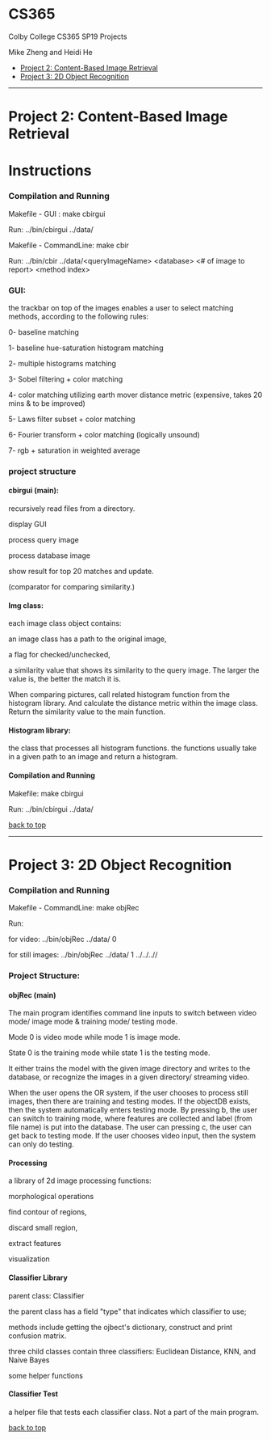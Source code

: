 # CS365
Colby College CS365 SP19 Projects

Mike Zheng and Heidi He
- [Project 2: Content-Based Image Retrieval](https://github.com/xzheng902/CS365/blob/master/README.md#-project-2-content-based-image-retrieval)
- [Project 3: 2D Object Recognition](https://github.com/xzheng902/CS365/blob/master/README.md#-project-3-2d-object-recognition)


***
# Project 2: Content-Based Image Retrieval

# Instructions
### Compilation and Running
Makefile - GUI : make cbirgui

Run: ../bin/cbirgui ../data/<queryImageName> <database>

Makefile - CommandLine: make cbir

Run: ../bin/cbir ../data/&lt;queryImageName&gt; &lt;database&gt; &lt;# of image to report&gt; &lt;method index&gt;

### GUI:
the trackbar on top of the images enables a user to select matching methods, according to the following rules:

0- baseline matching

1- baseline hue-saturation histogram matching

2- multiple histograms matching

3- Sobel filtering + color matching

4- color matching utilizing earth mover distance metric (expensive, takes 20 mins & to be improved)

5- Laws filter subset + color matching

6- Fourier transform + color matching (logically unsound)

7- rgb + saturation in weighted average

### project structure
#### cbirgui (main):
recursively read files from a directory.

display GUI

process query image

process database image

show result for top 20 matches and update.

(comparator for comparing similarity.)

#### Img class:
each image class object contains:

an image class has a path to the original image,

a flag for checked/unchecked,

a similarity value that shows its similarity to the query image. The larger the value is, the better the match it is.

When comparing pictures, call related histogram function from the histogram library. And calculate the distance metric within the image class. Return the similarity value to the main function.

#### Histogram library:
the class that processes all histogram functions. the functions usually take in a given path to an image and return a histogram.

#### Compilation and Running
Makefile: make cbirgui

Run: ../bin/cbirgui ../data/<queryImageName> <database>

[back to top](https://github.com/xzheng902/CS365/blob/master/README.md#cs365)

***
# Project 3: 2D Object Recognition

### Compilation and Running
Makefile - CommandLine: make objRec

Run:

 for video: ../bin/objRec ../data/<database> 0

for still images: ../bin/objRec ../data/<database> 1 ../../../<training or testing directory>/

### Project Structure:
#### objRec (main)
The main program identifies command line inputs to switch between video mode/ image mode & training mode/ testing mode.

Mode 0 is video mode while mode 1 is image mode.

State 0 is the training mode while state 1 is the testing mode.

It either trains the model with the given image directory and writes to the database, or recognize the images in a given directory/ streaming video.

When the user opens the OR system, if the user chooses to process still images, then there are training and testing modes. If the objectDB exists, then the system automatically enters testing mode. By pressing b, the user can switch to training mode, where features are collected and label (from file name) is put into the database. The user can pressing c, the user can get back to testing mode. If the user chooses video input, then the system can only do testing.

#### Processing
a library of 2d image processing functions:

morphological operations

find contour of regions,

discard small region,

extract features

visualization

#### Classifier Library
parent class: Classifier

the parent class has a field "type" that indicates which classifier to use;

methods include getting the ojbect's dictionary,  construct and print confusion matrix.

three child classes contain three classifiers: Euclidean Distance, KNN, and Naive Bayes

some helper functions

#### Classifier Test
a helper file that tests each classifier class. Not a part of the main program.

[back to top](https://github.com/xzheng902/CS365/blob/master/README.md#cs365)
